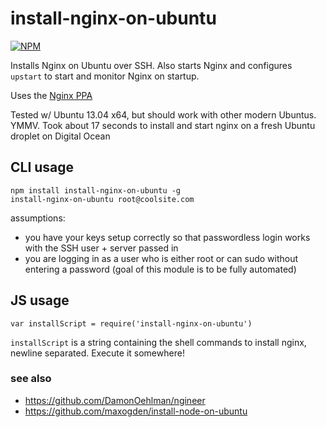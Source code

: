 # install-nginx-on-ubuntu

[![NPM](https://nodei.co/npm/install-nginx-on-ubuntu.png)](https://nodei.co/npm/install-nginx-on-ubuntu/)

Installs Nginx on Ubuntu over SSH. Also starts Nginx and configures `upstart` to start and monitor Nginx on startup.

Uses the [Nginx PPA](https://launchpad.net/~nginx/+archive/development)

Tested w/ Ubuntu 13.04 x64, but should work with other modern Ubuntus. YMMV. Took about 17 seconds to install and start nginx on a fresh Ubuntu droplet on Digital Ocean

## CLI usage

```
npm install install-nginx-on-ubuntu -g
install-nginx-on-ubuntu root@coolsite.com
```

assumptions:

- you have your keys setup correctly so that passwordless login works with the SSH user + server passed in
- you are logging in as a user who is either root or can sudo without entering a password (goal of this module is to be fully automated)

## JS usage

```
var installScript = require('install-nginx-on-ubuntu')
```

`installScript` is a string containing the shell commands to install nginx, newline separated. Execute it somewhere!

### see also

- https://github.com/DamonOehlman/ngineer
- https://github.com/maxogden/install-node-on-ubuntu
